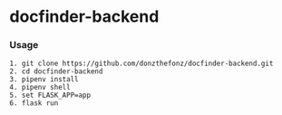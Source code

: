 # docfinder-backend



### Usage

```
1. git clone https://github.com/donzthefonz/docfinder-backend.git
2. cd docfinder-backend
3. pipenv install
4. pipenv shell
5. set FLASK_APP=app
6. flask run
```

